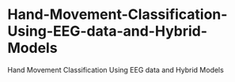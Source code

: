 # Hand-Movement-Classification-Using-EEG-data-and-Hybrid-Models
Hand Movement Classification Using EEG data and Hybrid Models
